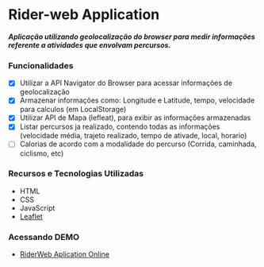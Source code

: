 # Rider-web Application

**_Aplicação utilizando geolocalização do browser para medir informações referente a atividades que envolvam percursos._**

### Funcionalidades

- [x] Utilizar a API Navigator do Browser para acessar informações de geolocalização
- [x] Armazenar informações como: Longitude e Latitude, tempo, velocidade para calculos (em LocalStorage)
- [x] Utilizar API de Mapa (lefleat), para exibir as informações armazenadas
- [x] Listar percursos ja realizado, contendo todas as informações (velocidade média, trajeto realizado, tempo de ativade, local, horario)
- [ ] Calorias de acordo com a modalidade do percurso (Corrida, caminhada, ciclismo, etc)

### Recursos e Tecnologias Utilizadas

- HTML
- CSS
- JavaScript
- [Leaflet](https://leafletjs.com/)

### Acessando DEMO

- [RiderWeb Aplication Online](https://carlosaant.github.io/rider-web/)

